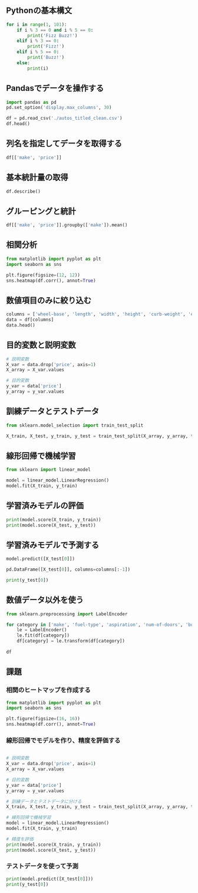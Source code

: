 ## Pythonの基本構文

```python
for i in range(1, 101):
    if i % 3 == 0 and i % 5 == 0:
        print('Fizz Buzz!')
    elif i % 3 == 0:
        print('Fizz!')
    elif i % 5 == 0:
        print('Buzz!')
    else:
        print(i)
```

## Pandasでデータを操作する

```python
import pandas as pd
pd.set_option('display.max_columns', 30)

df = pd.read_csv('./autos_titled_clean.csv')
df.head()
```

## 列名を指定してデータを取得する

```python
df[['make', 'price']]
```

## 基本統計量の取得

```python
df.describe()
```

## グルーピングと統計

```python
df[['make', 'price']].groupby(['make']).mean()
```

## 相関分析

```python
from matplotlib import pyplot as plt
import seaborn as sns

plt.figure(figsize=(12, 12))
sns.heatmap(df.corr(), annot=True)
```

## 数値項目のみに絞り込む

```python
columns = ['wheel-base', 'length', 'width', 'height', 'curb-weight', 'engine-size', 'bore', 'stork', 'compression-ratio', 'horsepower', 'peak-rpm', 'city-mpg', 'highway-mpg', 'price']
data = df[columns]
data.head()
```

## 目的変数と説明変数

```python
# 説明変数
X_var = data.drop('price', axis=1)
X_array = X_var.values

# 目的変数
y_var = data['price']
y_array = y_var.values
```

## 訓練データとテストデータ

```python
from sklearn.model_selection import train_test_split

X_train, X_test, y_train, y_test = train_test_split(X_array, y_array, train_size=0.8, random_state=0)
```

## 線形回帰で機械学習

```python
from sklearn import linear_model

model = linear_model.LinearRegression()
model.fit(X_train, y_train)
```

## 学習済みモデルの評価

```python
print(model.score(X_train, y_train))
print(model.score(X_test, y_test))
```

## 学習済みモデルで予測する

```python
model.predict([X_test[0]])
```

```python
pd.DataFrame([X_test[0]], columns=columns[:-1])
```

```python
print(y_test[0])
```

## 数値データ以外を使う

```python
from sklearn.preprocessing import LabelEncoder

for category in ['make', 'fuel-type', 'aspiration', 'num-of-doors', 'body-style', 'drive-wheels', 'engine-location', 'engine-type', 'num-of-cylinders', 'fuel-system']:
    le = LabelEncoder()
    le.fit(df[category])
    df[category] = le.transform(df[category])
    
df
```

## 課題

### 相関のヒートマップを作成する

```python
from matplotlib import pyplot as plt
import seaborn as sns

plt.figure(figsize=(16, 16))
sns.heatmap(df.corr(), annot=True)
```

### 線形回帰でモデルを作り、精度を評価する

```python

# 説明変数
X_var = data.drop('price', axis=1)
X_array = X_var.values

# 目的変数
y_var = data['price']
y_array = y_var.values

# 訓練データとテストデータに分ける
X_train, X_test, y_train, y_test = train_test_split(X_array, y_array, train_size=0.8, random_state=0)

# 線形回帰で機械学習
model = linear_model.LinearRegression()
model.fit(X_train, y_train)

# 精度を評価
print(model.score(X_train, y_train))
print(model.score(X_test, y_test))
```

### テストデータを使って予測

```python
print(model.predict([X_test[0]]))
print(y_test[0])
```
